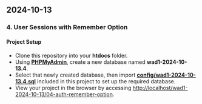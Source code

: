 ## 2024-10-13

### 4. User Sessions with Remember Option

#### Project Setup
- Clone this repository into your **htdocs** folder.
- Using [**PHPMyAdmin**](http://localhost/phpmyadmin), create a new database named **wad1-2024-10-13.4**.
- Select that newly created database, then import [**config/wad1-2024-10-13.4.sql**](config/wad1-2024-10-13.4.sql) included in this project to set up the required database.
- View your project in the browser by accessing <http://localhost/wad1-2024-10-13/04-auth-remember-option>.